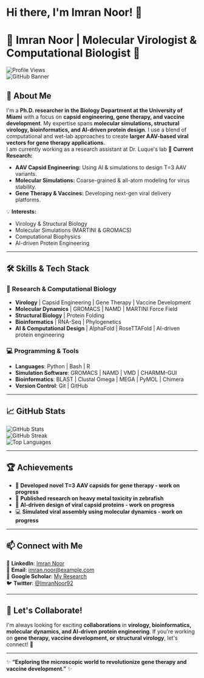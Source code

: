 # Hi there, I'm Imran Noor! 👋
# 🧬 Imran Noor | Molecular Virologist & Computational Biologist 🦠

![Profile Views](https://komarev.com/ghpvc/?username=ImranNoor92&color=blue)  
![GitHub Banner](https://user-images.githubusercontent.com/00000000/your-banner-image.png)

## 🚀 **About Me**
I'm a **Ph.D. researcher in the Biology Department at the University of Miami** with a focus on **capsid engineering, gene therapy, and vaccine development**. My expertise spans **molecular simulations, structural virology, bioinformatics, and AI-driven protein design**. I use a blend of computational and wet-lab approaches to create **larger AAV-based viral vectors for gene therapy applications**.  
I am currently working as a research assistant at Dr. Luque's lab
🔬 **Current Research:**  
- **AAV Capsid Engineering:** Using AI & simulations to design T=3 AAV variants.  
- **Molecular Simulations:** Coarse-grained & all-atom modeling for virus stability.  
- **Gene Therapy & Vaccines:** Developing next-gen viral delivery platforms.  

💡 **Interests:**  
- Virology & Structural Biology  
- Molecular Simulations (MARTINI & GROMACS)  
- Computational Biophysics  
- AI-driven Protein Engineering    

---

## 🛠️ **Skills & Tech Stack**
### 🔬 **Research & Computational Biology**
- **Virology** | Capsid Engineering | Gene Therapy | Vaccine Development  
- **Molecular Dynamics** | GROMACS | NAMD | MARTINI Force Field  
- **Structural Biology** | Protein Folding 
- **Bioinformatics** | RNA-Seq |  Phylogenetics  
- **AI & Computational Design** | AlphaFold | RoseTTAFold | AI-driven protein engineering  

### 💻 **Programming & Tools**
- **Languages**: Python | Bash | R  
- **Simulation Software**: GROMACS | NAMD | VMD | CHARMM-GUI  
- **Bioinformatics**: BLAST | Clustal Omega | MEGA | PyMOL | Chimera  
- **Version Control**: Git | GitHub  

---

## 📈 **GitHub Stats**
![GitHub Stats](https://github-readme-stats.vercel.app/api?username=ImranNoor92&show_icons=true&theme=dracula)  
![GitHub Streak](https://github-readme-streak-stats.herokuapp.com/?user=ImranNoor92&theme=dracula)  
![Top Languages](https://github-readme-stats.vercel.app/api/top-langs/?username=ImranNoor92&langs_count=10&theme=dracula&layout=compact)  

---

## 🏆 **Achievements**
- 🏅 **Developed novel T=3 AAV capsids for gene therapy - work on progress**
- 🔬 **Published research on heavy metal toxicity in zebrafish**
- 🧬 **AI-driven design of viral capsid proteins - work on progress**
- 💻 **Simulated viral assembly using molecular dynamics - work on progress**

---

## 📫 **Connect with Me**
💼 **LinkedIn**: [Imran Noor](https://www.linkedin.com/in/imrannoor92)  
📧 **Email**: imran.noor@example.com  
🧪 **Google Scholar**: [My Research](https://scholar.google.com/citations?user=XXXXXXX)  
🐦 **Twitter**: [@ImranNoor92](https://twitter.com/ImranNoor92)  

---

## 🎯 **Let's Collaborate!**
I'm always looking for exciting **collaborations** in **virology, bioinformatics, molecular dynamics, and AI-driven protein engineering**. If you're working on **gene therapy, vaccine development, or structural virology**, let's connect! 🚀  

---

✨ **“Exploring the microscopic world to revolutionize gene therapy and vaccine development.”** ✨  

<!---
ImranNoor92/ImranNoor92 is a ✨ special ✨ repository because its `README.md` (this file) appears on your GitHub profile.
You can click the Preview link to take a look at your changes.
--->
